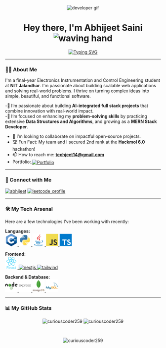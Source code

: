 <div id="header" align="center">
  <img src="https://cdn.dribbble.com/users/1162077/screenshots/3848914/programmer.gif" width="250" alt="developer gif"/>
</div>

<div id="title" align="center">
  <h1>
    Hey there, I'm Abhijeet Saini
    <img src="https://media.giphy.com/media/hvRJCLFzcasrR4ia7z/giphy.gif" width="30px" alt="waving hand"/>
  </h1>
  <a href="https://github.com/curiouscoder259" target="_blank">
    <img src="https://readme-typing-svg.herokuapp.com?font=Fira+Code&size=25&pause=1000&color=34D399&width=435&lines=Full-Stack+Developer;AI+%26+ML+Enthusiast;Always+Learning;Problem+Solver" alt="Typing SVG" />
  </a>
</div>


---

### 👨‍💻 About Me

I'm a final-year Electronics Instrumentation and Control Engineering student at **NIT Jalandhar**. I'm passionate about building scalable web applications and solving real-world problems. I thrive on turning complex ideas into simple, beautiful, and functional software.

-🔭 I’m passionate about building **AI-integrated full stack projects** that combine innovation with real-world impact.  
-🌱 I’m focused on enhancing my **problem-solving skills** by practicing extensive **Data Structures and Algorithms**, and growing as a **MERN Stack Developer**.
- 👯 I’m looking to collaborate on impactful open-source projects.
- 🏆 Fun Fact: My team and I secured 2nd rank at the **Hackmol 6.0** hackathon!
- 📫 How to reach me: **techjeet14@gmail.com**
- Portfolio:<a href="https://abhijeet-portfolio-one.vercel.app/" target="_blank">
  <img align="center"
       src="https://www.svgrepo.com/show/450480/portfolio.svg"
       alt="Portfolio"
       height="40"
       width="40" />
</a>

---

### 🤝 Connect with Me

<p align="left">
  <a href="https://www.linkedin.com/in/abhijeet-saini-bb626836a/" target="blank"><img align="center" src="https://raw.githubusercontent.com/rahuldkjain/github-profile-readme-generator/master/src/images/icons/Social/linked-in-alt.svg" alt="abhijeet" height="30" width="40" /></a>
  <a href="https://leetcode.com/Profile/" target="blank"><img align="center" src="https://raw.githubusercontent.com/rahuldkjain/github-profile-readme-generator/master/src/images/icons/Social/leet-code.svg" alt="leetcode_profile" height="30" width="40" /></a>

</p>

---

### 🛠 My Tech Arsenal

Here are a few technologies I've been working with recently:

<p align="left">
  <strong>Languages:</strong><br>
  <a href="https://www.cplusplus.com/" target="_blank" rel="noreferrer"> <img src="https://raw.githubusercontent.com/devicons/devicon/master/icons/cplusplus/cplusplus-original.svg" alt="cplusplus" width="40" height="40"/> </a>
  <a href="https://www.python.org" target="_blank" rel="noreferrer"> <img src="https://raw.githubusercontent.com/devicons/devicon/master/icons/python/python-original.svg" alt="python" width="40" height="40"/> </a>
  <a href="https://www.java.com" target="_blank" rel="noreferrer"> <img src="https://raw.githubusercontent.com/devicons/devicon/master/icons/java/java-original.svg" alt="java" width="40" height="40"/> </a>
  <a href="https://developer.mozilla.org/en-US/docs/Web/JavaScript" target="_blank" rel="noreferrer"> <img src="https://raw.githubusercontent.com/devicons/devicon/master/icons/javascript/javascript-original.svg" alt="javascript" width="40" height="40"/> </a>
  <a href="https://www.typescriptlang.org/" target="_blank" rel="noreferrer"> <img src="https://raw.githubusercontent.com/devicons/devicon/master/icons/typescript/typescript-original.svg" alt="typescript" width="40" height="40"/> </a>
</p>

<p align="left">
  <strong>Frontend:</strong><br>
  <a href="https://reactjs.org/" target="_blank" rel="noreferrer"> <img src="https://raw.githubusercontent.com/devicons/devicon/master/icons/react/react-original-wordmark.svg" alt="react" width="40" height="40"/> </a>
  <a href="https://nextjs.org/" target="_blank" rel="noreferrer"> <img src="https://cdn.worldvectorlogo.com/logos/nextjs-2.svg" alt="nextjs" width="40" height="40"/> </a>
  <a href="https://tailwindcss.com/" target="_blank" rel="noreferrer"> <img src="https://www.vectorlogo.zone/logos/tailwindcss/tailwindcss-icon.svg" alt="tailwind" width="40" height="40"/> </a>
</p>

<p align="left">
  <strong>Backend & Database:</strong><br>
  <a href="https://nodejs.org" target="_blank" rel="noreferrer"> <img src="https://raw.githubusercontent.com/devicons/devicon/master/icons/nodejs/nodejs-original-wordmark.svg" alt="nodejs" width="40" height="40"/> </a>
  <a href="https://expressjs.com" target="_blank" rel="noreferrer"> <img src="https://raw.githubusercontent.com/devicons/devicon/master/icons/express/express-original-wordmark.svg" alt="express" width="40" height="40"/> </a>
  <a href="https://www.mongodb.com/" target="_blank" rel="noreferrer"> <img src="https://raw.githubusercontent.com/devicons/devicon/master/icons/mongodb/mongodb-original-wordmark.svg" alt="mongodb" width="40" height="40"/> </a>
  <a href="https://www.mysql.com/" target="_blank" rel="noreferrer"> <img src="https://raw.githubusercontent.com/devicons/devicon/master/icons/mysql/mysql-original-wordmark.svg" alt="mysql" width="40" height="40"/> </a>
</p>

---

### 📊 My GitHub Stats

<p align="center">
  <img align="center" src="https://github-readme-stats.vercel.app/api?username=curiouscoder259&show_icons=true&locale=en&theme=tokyonight" alt="curiouscoder259" />
  <img align="center" src="https://github-readme-stats.vercel.app/api/top-langs?username=curiouscoder259&layout=compact&locale=en&theme=tokyonight" alt="curiouscoder259" />
</p>

<br>

<p align="center">
  <img src="https://github-readme-streak-stats.herokuapp.com/?user=curiouscoder259&theme=tokyonight" alt="curiouscoder259" />
</p> 
